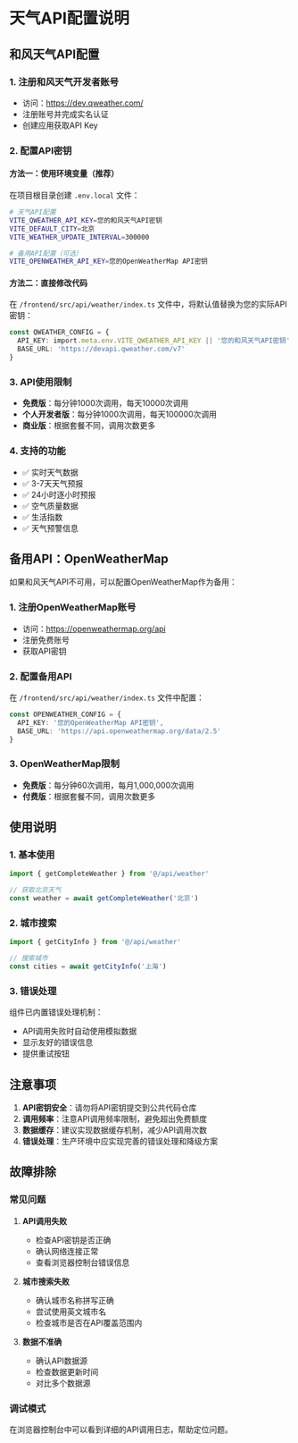 # 天气API配置说明

## 和风天气API配置

### 1. 注册和风天气开发者账号
- 访问：https://dev.qweather.com/
- 注册账号并完成实名认证
- 创建应用获取API Key

### 2. 配置API密钥

#### 方法一：使用环境变量（推荐）
在项目根目录创建 `.env.local` 文件：

```bash
# 天气API配置
VITE_QWEATHER_API_KEY=您的和风天气API密钥
VITE_DEFAULT_CITY=北京
VITE_WEATHER_UPDATE_INTERVAL=300000

# 备用API配置（可选）
VITE_OPENWEATHER_API_KEY=您的OpenWeatherMap API密钥
```

#### 方法二：直接修改代码
在 `/frontend/src/api/weather/index.ts` 文件中，将默认值替换为您的实际API密钥：

```typescript
const QWEATHER_CONFIG = {
  API_KEY: import.meta.env.VITE_QWEATHER_API_KEY || '您的和风天气API密钥',
  BASE_URL: 'https://devapi.qweather.com/v7'
}
```

### 3. API使用限制
- **免费版**：每分钟1000次调用，每天10000次调用
- **个人开发者版**：每分钟1000次调用，每天100000次调用
- **商业版**：根据套餐不同，调用次数更多

### 4. 支持的功能
- ✅ 实时天气数据
- ✅ 3-7天天气预报
- ✅ 24小时逐小时预报
- ✅ 空气质量数据
- ✅ 生活指数
- ✅ 天气预警信息

## 备用API：OpenWeatherMap

如果和风天气API不可用，可以配置OpenWeatherMap作为备用：

### 1. 注册OpenWeatherMap账号
- 访问：https://openweathermap.org/api
- 注册免费账号
- 获取API密钥

### 2. 配置备用API
在 `/frontend/src/api/weather/index.ts` 文件中配置：

```typescript
const OPENWEATHER_CONFIG = {
  API_KEY: '您的OpenWeatherMap API密钥',
  BASE_URL: 'https://api.openweathermap.org/data/2.5'
}
```

### 3. OpenWeatherMap限制
- **免费版**：每分钟60次调用，每月1,000,000次调用
- **付费版**：根据套餐不同，调用次数更多

## 使用说明

### 1. 基本使用
```typescript
import { getCompleteWeather } from '@/api/weather'

// 获取北京天气
const weather = await getCompleteWeather('北京')
```

### 2. 城市搜索
```typescript
import { getCityInfo } from '@/api/weather'

// 搜索城市
const cities = await getCityInfo('上海')
```

### 3. 错误处理
组件已内置错误处理机制：
- API调用失败时自动使用模拟数据
- 显示友好的错误信息
- 提供重试按钮

## 注意事项

1. **API密钥安全**：请勿将API密钥提交到公共代码仓库
2. **调用频率**：注意API调用频率限制，避免超出免费额度
3. **数据缓存**：建议实现数据缓存机制，减少API调用次数
4. **错误处理**：生产环境中应实现完善的错误处理和降级方案

## 故障排除

### 常见问题

1. **API调用失败**
   - 检查API密钥是否正确
   - 确认网络连接正常
   - 查看浏览器控制台错误信息

2. **城市搜索失败**
   - 确认城市名称拼写正确
   - 尝试使用英文城市名
   - 检查城市是否在API覆盖范围内

3. **数据不准确**
   - 确认API数据源
   - 检查数据更新时间
   - 对比多个数据源

### 调试模式
在浏览器控制台中可以看到详细的API调用日志，帮助定位问题。
